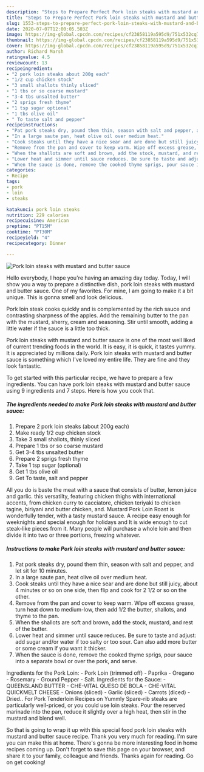 ```yaml
---
description: "Steps to Prepare Perfect Pork loin steaks with mustard and butter sauce"
title: "Steps to Prepare Perfect Pork loin steaks with mustard and butter sauce"
slug: 1553-steps-to-prepare-perfect-pork-loin-steaks-with-mustard-and-butter-sauce
date: 2020-07-07T12:00:05.503Z
image: https://img-global.cpcdn.com/recipes/cf23858119a595d9/751x532cq70/pork-loin-steaks-with-mustard-and-butter-sauce-recipe-main-photo.jpg
thumbnail: https://img-global.cpcdn.com/recipes/cf23858119a595d9/751x532cq70/pork-loin-steaks-with-mustard-and-butter-sauce-recipe-main-photo.jpg
cover: https://img-global.cpcdn.com/recipes/cf23858119a595d9/751x532cq70/pork-loin-steaks-with-mustard-and-butter-sauce-recipe-main-photo.jpg
author: Richard Marsh
ratingvalue: 4.5
reviewcount: 13
recipeingredient:
- "2 pork loin steaks about 200g each"
- "1/2 cup chicken stock"
- "3 small shallots thinly sliced"
- "1 tbs or so coarse mustard"
- "3-4 tbs unsalted butter"
- "2 sprigs fresh thyme"
- "1 tsp sugar optional"
- "1 tbs olive oil"
- " To taste salt and pepper"
recipeinstructions:
- "Pat pork steaks dry, pound them thin, season with salt and pepper, and let sit for 10 minutes."
- "In a large saute pan, heat olive oil over medium heat."
- "Cook steaks until they have a nice sear and are done but still juicy, about 4 minutes or so on one side, then flip and cook for 2 1/2 or so on the other."
- "Remove from the pan and cover to keep warm. Wipe off excess grease, turn heat down to medium-low, then add 1/2 the butter, shallots, and thyme to the pan."
- "When the shallots are soft and brown, add the stock, mustard, and rest of the butter."
- "Lower heat and simmer until sauce reduces. Be sure to taste and adjust: add sugar and/or water if too salty or too sour. Can also add more butter or some cream if you want it thicker."
- "When the sauce is done, remove the cooked thyme sprigs, pour sauce into a separate bowl or over the pork, and serve."
categories:
- Recipe
tags:
- pork
- loin
- steaks

katakunci: pork loin steaks 
nutrition: 229 calories
recipecuisine: American
preptime: "PT15M"
cooktime: "PT30M"
recipeyield: "4"
recipecategory: Dinner

---
```



![Pork loin steaks with mustard and butter sauce](https://img-global.cpcdn.com/recipes/cf23858119a595d9/751x532cq70/pork-loin-steaks-with-mustard-and-butter-sauce-recipe-main-photo.jpg)

Hello everybody, I hope you're having an amazing day today. Today, I will show you a way to prepare a distinctive dish, pork loin steaks with mustard and butter sauce. One of my favorites. For mine, I am going to make it a bit unique. This is gonna smell and look delicious.

Pork loin steak cooks quickly and is complemented by the rich sauce and contrasting sharpness of the apples. Add the remaining butter to the pan with the mustard, sherry, cream and seasoning. Stir until smooth, adding a little water if the sauce is a little too thick.

Pork loin steaks with mustard and butter sauce is one of the most well liked of current trending foods in the world. It is easy, it is quick, it tastes yummy. It is appreciated by millions daily. Pork loin steaks with mustard and butter sauce is something which I've loved my entire life. They are fine and they look fantastic.


To get started with this particular recipe, we have to prepare a few ingredients. You can have pork loin steaks with mustard and butter sauce using 9 ingredients and 7 steps. Here is how you cook that.

<!--inarticleads1-->

##### The ingredients needed to make Pork loin steaks with mustard and butter sauce:

1. Prepare 2 pork loin steaks (about 200g each)
1. Make ready 1/2 cup chicken stock
1. Take 3 small shallots, thinly sliced
1. Prepare 1 tbs or so coarse mustard
1. Get 3-4 tbs unsalted butter
1. Prepare 2 sprigs fresh thyme
1. Take 1 tsp sugar (optional)
1. Get 1 tbs olive oil
1. Get  To taste, salt and pepper


All you do is baste the meat with a sauce that consists of butter, lemon juice and garlic. this versatilty, featuring chicken thighs with international accents, from chicken curry to cacciatore, chicken teriyaki to chicken tagine, biriyani and butter chicken, and. Mustard Pork Loin Roast is wonderfully tender, with a tasty mustard sauce. A recipe easy enough for weeknights and special enough for holidays and It is wide enough to cut steak-like pieces from it. Many people will purchase a whole loin and then divide it into two or three portions, freezing whatever. 

<!--inarticleads2-->

##### Instructions to make Pork loin steaks with mustard and butter sauce:

1. Pat pork steaks dry, pound them thin, season with salt and pepper, and let sit for 10 minutes.
1. In a large saute pan, heat olive oil over medium heat.
1. Cook steaks until they have a nice sear and are done but still juicy, about 4 minutes or so on one side, then flip and cook for 2 1/2 or so on the other.
1. Remove from the pan and cover to keep warm. Wipe off excess grease, turn heat down to medium-low, then add 1/2 the butter, shallots, and thyme to the pan.
1. When the shallots are soft and brown, add the stock, mustard, and rest of the butter.
1. Lower heat and simmer until sauce reduces. Be sure to taste and adjust: add sugar and/or water if too salty or too sour. Can also add more butter or some cream if you want it thicker.
1. When the sauce is done, remove the cooked thyme sprigs, pour sauce into a separate bowl or over the pork, and serve.


Ingredients for the Pork Loin: - Pork Loin (trimmed off) - Paprika - Oregano - Rosemary - Ground Pepper - Salt. Ingredients for the Sauce: - QUEENSLAND BUTTER - CHE-VITAL QUESO DE BOLA - CHE-VITAL QUICKMELT CHEESE - Onions (sliced) - Garlic (sliced) - Carrots (diced) - Dried.. For Pork Tenderloin Recipes on Yummly Spare-rib steaks are particularly well-priced, or you could use loin steaks. Pour the reserved marinade into the pan, reduce it slightly over a high heat, then stir in the mustard and blend well. 

So that is going to wrap it up with this special food pork loin steaks with mustard and butter sauce recipe. Thank you very much for reading. I'm sure you can make this at home. There's gonna be more interesting food in home recipes coming up. Don't forget to save this page on your browser, and share it to your family, colleague and friends. Thanks again for reading. Go on get cooking!
